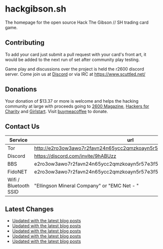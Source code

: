 # hackgibson.sh
The homepage for the open source Hack The Gibson // SH trading card game.


## Contributing

To add your card just submit a pull request with your card's front art, it would be added to the next run of set after community play testing.

Game play and discussions over the project is held the r2600 discord server. Come join us at [Discord](https://discord.com/invite/9hABUzz) or via IRC at https://www.scuttled.net/


## Donations

Your donation of $13.37 or more is welcome and helps the hacking community at large with proceeds going to [2600 Magazine](https://2600.com/), [Hackers for Charity](https://hackersforcharity.org) and [Girlstart](https://girlstart.org).  Visit [buymeacoffee](https://www.buymeacoffee.com/hackgibson.sh) to donate.


## Contact Us

Service | url
-|-
Tor | http://e2ro3ow3awo7r2favn24n65ycc2qmzkoayn5r57e3f56nvjwdcgg32ad.onion
Discord | https://discord.com/invite/9hABUzz
BBS | e2ro3ow3awo7r2favn24n65ycc2qmzkoayn5r57e3f56nvjwdcgg32ad.onion:23
FidoNET | e2ro3ow3awo7r2favn24n65ycc2qmzkoayn5r57e3f56nvjwdcgg32ad.onion:24554
Wifi / Bluetooth SSID | "Ellingson Mineral Company" or "EMC Net - <fidonet address>"

## Latest Changes
<!-- BLOG-POST-LIST:START -->
- [Updated with the latest blog posts](https://github.com/DFW2600/hackgibson.sh/commit/23928dc6cae9a2a18d419c8816d257d883fa8584)
- [Updated with the latest blog posts](https://github.com/DFW2600/hackgibson.sh/commit/45b1f0099076a6cdad879cbafeb67d9de8cfec28)
- [Updated with the latest blog posts](https://github.com/DFW2600/hackgibson.sh/commit/7714ffc2e4e7d39b99c7d87d47e0d79b3d980608)
- [Updated with the latest blog posts](https://github.com/DFW2600/hackgibson.sh/commit/b4ae8af24419b5ce32e35b2b0167d1aaecefe20f)
- [Updated with the latest blog posts](https://github.com/DFW2600/hackgibson.sh/commit/ff11c6b1992d85c5bd84a7efd2d04ee4c2d4dff1)
<!-- BLOG-POST-LIST:END -->
